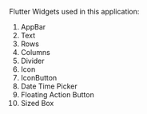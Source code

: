 Flutter Widgets used in this application:
1. AppBar
2. Text
3. Rows
4. Columns
5. Divider
6. Icon
7. IconButton
8. Date Time Picker
9. Floating Action Button
10. Sized Box
